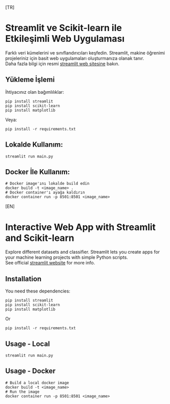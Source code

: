 [TR]

# Streamlit ve Scikit-learn ile Etkileşimli Web Uygulaması

Farklı veri kümelerini ve sınıflandırıcıları keşfedin. Streamlit, makine öğrenimi projeleriniz için basit web
uygulamaları oluşturmanıza olanak tanır.  
Daha fazla bilgi için resmi [streamlit web sitesine](https://www.streamlit.io/) bakın.

## Yükleme İşlemi

İhtiyacınız olan bağımlılıklar:

````console
pip install streamlit
pip install scikit-learn
pip install matplotlib
````

Veya:

`````console
pip install -r requirements.txt
`````

## Lokalde Kullanım:

````console
streamlit run main.py
````

## Docker İle Kullanım:

````console
# Docker image'ını lokalde build edin
docker build -t <image_name> .
# Docker container'ı ayağa kaldırın
docker container run -p 8501:8501 <image_name>
````

[EN]

# Interactive Web App with Streamlit and Scikit-learn

Explore different datasets and classifier. Streamlit lets you create apps for your machine learning projects with simple
Python scripts.  
See official [streamlit website](https://www.streamlit.io/) for more info.

## Installation

You need these dependencies:

```console
pip install streamlit
pip install scikit-learn
pip install matplotlib
```

Or

`````console
pip install -r requirements.txt
`````

## Usage - Local

```console
streamlit run main.py
```

## Usage - Docker

```console
# Build a local docker image
docker build -t <image_name>
# Run the image
docker container run -p 8501:8501 <image_name>
```
